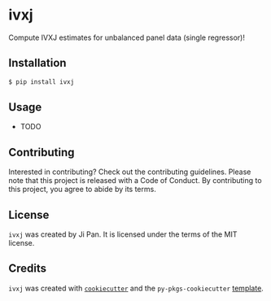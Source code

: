 # ivxj

Compute IVXJ estimates for unbalanced panel data (single regressor)!

## Installation

```bash
$ pip install ivxj
```

## Usage

- TODO

## Contributing

Interested in contributing? Check out the contributing guidelines. Please note that this project is released with a Code of Conduct. By contributing to this project, you agree to abide by its terms.

## License

`ivxj` was created by Ji Pan. It is licensed under the terms of the MIT license.

## Credits

`ivxj` was created with [`cookiecutter`](https://cookiecutter.readthedocs.io/en/latest/) and the `py-pkgs-cookiecutter` [template](https://github.com/py-pkgs/py-pkgs-cookiecutter).
